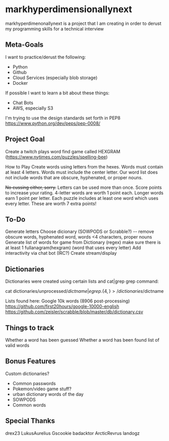 # markhyperdimensionallynext
markhyperdimenonallynext is a project that I am creating in order to derust my programming skills for a technical interview

## Meta-Goals
I want to practice/derust the following:
* Python
* Github
* Cloud Services (especially blob storage)
* Docker

If possible I want to learn a bit about these things:
* Chat Bots
* AWS, especially S3

I'm trying to use the design standards set forth in PEP8
https://www.python.org/dev/peps/pep-0008/

## Project Goal
Create a twitch plays word find game called HEXGRAM (https://www.nytimes.com/puzzles/spelling-bee)

How to Play
Create words using letters from the hexes.
Words must contain at least 4 letters.
Words must include the center letter.
Our word list does not include words that are obscure, hyphenated, or proper nouns.

~~No cussing either, sorry.~~
Letters can be used more than once.
Score points to increase your rating.
4-letter words are worth 1 point each.
Longer words earn 1 point per letter.
Each puzzle includes at least one word which uses every letter. These are worth 7 extra points!

## To-Do
Generate letters
Choose dicionary (SOWPODS or Scrabble?)
-- remove obscure words, hyphenated word, words <4 characters, proper nouns
Generate list of words for game from Dictionary (regex)
make sure there is at least 1 fullanagram(hexgram) (word that uses every letter)
Add interactivity via chat bot (IRC?)
Create stream/display

## Dictionaries
Dictionaries were created using certain lists and cat|grep
grep command:

cat dictionaries/unprocessed/$dictname | egrep .\{4,\} > /dictionaries/$dictname

Lists found here:
Google 10k words (8906 post-processing)
https://github.com/first20hours/google-10000-english
https://github.com/zeisler/scrabble/blob/master/db/dictionary.csv

## Things to track
Whether a word has been guessed
Whether a word has been found
list of valid words

## Bonus Features
Custom dictionaries?
* Common passwords
* Pokemon/video game stuff?
* urban dictionary words of the day
* SOWPODS
* Common words

## Special Thanks
drex23
LukusAurelius
Gscookie
badacktor
ArcticRevrus
landogz
